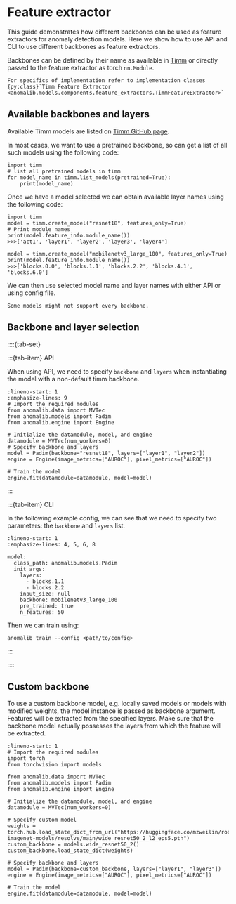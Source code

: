 # Feature extractor

This guide demonstrates how different backbones can be used as feature extractors for anomaly detection models. Here we show how to use API and CLI to use different backbones as feature extractors.

Backbones can be defined by their name as available in [Timm](https://github.com/huggingface/pytorch-image-models#models)
or directly passed to the feature extractor as torch `nn.Module`.

```{seealso}
For specifics of implementation refer to implementation classes {py:class}`Timm Feature Extractor <anomalib.models.components.feature_extractors.TimmFeatureExtractor>`
```

## Available backbones and layers

Available Timm models are listed on [Timm GitHub page](https://github.com/huggingface/pytorch-image-models#models).

In most cases, we want to use a pretrained backbone, so can get a list of all such models using the following code:

```{code-block} python
import timm
# list all pretrained models in timm
for model_name in timm.list_models(pretrained=True):
    print(model_name)
```

Once we have a model selected we can obtain available layer names using the following code:

```{code-block} python
import timm
model = timm.create_model("resnet18", features_only=True)
# Print module names
print(model.feature_info.module_name())
>>>['act1', 'layer1', 'layer2', 'layer3', 'layer4']

model = timm.create_model("mobilenetv3_large_100", features_only=True)
print(model.feature_info.module_name())
>>>['blocks.0.0', 'blocks.1.1', 'blocks.2.2', 'blocks.4.1', 'blocks.6.0']
```

We can then use selected model name and layer names with either API or using config file.

```{warning}
Some models might not support every backbone.
```

## Backbone and layer selection

::::{tab-set}

:::{tab-item} API

When using API, we need to specify `backbone` and `layers` when instantiating the model with a non-default timm backbone.

```{code-block} python
:lineno-start: 1
:emphasize-lines: 9
# Import the required modules
from anomalib.data import MVTec
from anomalib.models import Padim
from anomalib.engine import Engine

# Initialize the datamodule, model, and engine
datamodule = MVTec(num_workers=0)
# Specify backbone and layers
model = Padim(backbone="resnet18", layers=["layer1", "layer2"])
engine = Engine(image_metrics=["AUROC"], pixel_metrics=["AUROC"])

# Train the model
engine.fit(datamodule=datamodule, model=model)
```

:::

:::{tab-item} CLI

In the following example config, we can see that we need to specify two parameters: the `backbone` and `layers` list.

```{code-block} yaml
:lineno-start: 1
:emphasize-lines: 4, 5, 6, 8

model:
  class_path: anomalib.models.Padim
  init_args:
    layers:
      - blocks.1.1
      - blocks.2.2
    input_size: null
    backbone: mobilenetv3_large_100
    pre_trained: true
    n_features: 50
```

Then we can train using:

```{code-block} bash
anomalib train --config <path/to/config>
```

:::

::::

## Custom backbone

To use a custom backbone model, e.g. locally saved models or models with modified weights, the model instance
is passed as backbone argument. Features will be extracted from the specified layers. Make sure that the backbone model
actually possesses the layers from which the feature will be extracted.

```{code-block} python
:lineno-start: 1
# Import the required modules
import torch
from torchvision import models

from anomalib.data import MVTec
from anomalib.models import Padim
from anomalib.engine import Engine

# Initialize the datamodule, model, and engine
datamodule = MVTec(num_workers=0)

# Specify custom model
weights = torch.hub.load_state_dict_from_url("https://huggingface.co/mzweilin/robust-imagenet-models/resolve/main/wide_resnet50_2_l2_eps5.pth")
custom_backbone = models.wide_resnet50_2()
custom_backbone.load_state_dict(weights)

# Specify backbone and layers
model = Padim(backbone=custom_backbone, layers=["layer1", "layer3"])
engine = Engine(image_metrics=["AUROC"], pixel_metrics=["AUROC"])

# Train the model
engine.fit(datamodule=datamodule, model=model)
```
